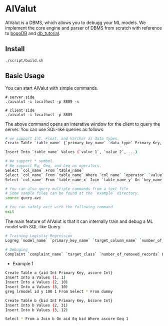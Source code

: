 # AIValut

AIValut is a DBMS, which allows you to debugg your ML models. We implement the core engine and parser of DBMS from scratch with reference to [bogoDB](https://github.com/ad-sho-loko/bogoDB) and [db_tutorial](https://github.com/cstack/db_tutorial). 

## Install

```
./script/build.sh
```

## Basic Usage

You can start AIValut with simple commands.


```
# server side
./aivalut -i localhost -p 8889 -s
```

```
# client side
./aivalut -i localhost -p 8889
```

The above command opens an interative window for the client to query the server. You can use SQL-like queries as follows:

```bash
# we support Int, Float, and Varchar as data types.
Create Table `table_name` {`primary_key_name` `data_type` Primary Key, `col_name` `data_type`, ...}

Insert Into `table_name` Values (`value_1`, `value_2`, ...)

# We support * symbol.
# We support Eq, Geq, and Leq as operators.
Select `col_name` From `table_name`
Select `col_name` From `table_name` Where `col_name` `operator` `value`
Select `col_name` From `table_name_x` Join `table_name_y` On `key_name_of_x` Eq `key_name_of_y`

# You can also query multiple commands from a text file
# Some sample files can be found at the `example` directory.
source query.avi

# You can safely exit with the following command
exit
```

The main feature of AIValut is that it can internally train and debug a ML model with SQL-like Query.

```bash
# Training Logistic Regression
Logreg `model_name` `primary_key_name` `target_column_name` `number_of_iteration` `learning_rate` From Select `primary_key_name`, `feature_name` From `table_name`

# Debuging
Complaint `complaint_name` `target_class` `number_of_removed_records` Logreg `model_name_to_be_debugged` `primary_key_name` `target_column_name` `number_of_iteration` `learning_rate` From Select `primary_key_name`, `feature_name` From `table_name` Where `condition`
```

- Example 1

```bash
Create Table a {aid Int Primary Key, ascore Int}
Insert Into a Values (1, 1)
Insert Into a Values (2, 10)
Insert Into a Values (3, 10)
greg lrmodel id y 100 1 From Select * From dummy

Create Table b {bid Int Primary Key, bscore Int}
Insert Into b Values (2, 31)
Insert Into b Values (3, 12)

Select * From a Join b On aid Eq bid Where ascore Geq 1
```

